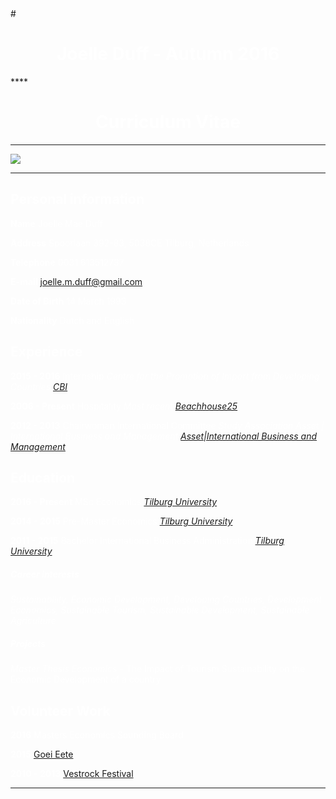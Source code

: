 
<head>
# <title>CURRICULUM VITAE</title>


# <center><span style="color:white">Joelle Duff - Autumn 2016 </span>

</head>
****

# <center><span style="color:white">Curriculum Vitae</span>


****

![](https://media.licdn.com/mpr/mpr/shrinknp_200_200/p/3/005/098/2b8/176ff00.jpg)

****

## <span style="color:white">Personal information</span>

<span style="color:white">**Name** Joelle Mae Duff</span> 

<span style="color:white">**Address** Spoorlaan 392-83, 5038CE Tilburg, Netherlands</span>

<span style="color:white">**Telephone** 0031 613512737</span>

<span style="color:white">**E-mail** </span>[joelle.m.duff@gmail.com](joelle.m.duff@gmail.com) 

<span style="color:white">**Date of Birth** 14 March 1993</span>

<span style="color:white">**Nationality** Dutch and English</span>



## <span style="color:white">Experience</span>

<span style="color:white">**2015 - 2016** Internship *Centre for the Promotion of Import from Developing Countries*</span> *[CBI](https://www.cbi.eu/)*

<span style="color:white">**2006 - Present** Hospitality *Most recent*</span> *[Beachhouse25](http://www.beachhouse25.nl/)*

<span style="color:white">**2012 - 2013** Chairwoman International Committee  *Study Association Asset | International Business and Management*</span> *[Asset|International Business and Management](https://asset-ibm.nl/home)*

## <span style="color:white">Education</span>

<span style="color:white">**2016 - Present** MSc Economics</span> 
*[Tilburg University](https://www.tilburguniversity.edu/education/masters-programmes/economics/)*

<span style="color:white">**2014 - 2015** Pre-Master Economics</span> *[Tilburg University](https://www.tilburguniversity.edu/education/masters-programmes/economics/premaster/)*

<span style="color:white">**2011 - 2015** Bachelor International Business Administration</span> *[Tilburg University](https://www.tilburguniversity.edu/education/bachelors-programs/international-business-administration/)*


##### <span style="color:white">Career interests</span> 

<span style="color:white">*Sustainability, Economic Development, Developing Countries, Development Economics, Sustainable Tourism, Sustainable Development, Sustainable Agriculture*
</span>

##### <span style="color:white">Projects</span>

<span style="color:white">*Master Thesis Economics* - The Impact of Tourism Sustainability on the Economic Development of a country</span> 

## <span style="color:white">Volunteer Work</span>

<span style="color:white">**2016** Masters Economics Sounding Board</span>  

<span style="color:white">**2015**</span> [Goei Eete](https://www.goeieete.nl/)

<span style="color:white">**2010 - 2013**</span> [Vestrock Festival](http://www.vestrock.nl/)</center>






****






